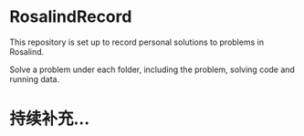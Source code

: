 # RosalindRecord
This repository is set up to record personal solutions to problems in Rosalind.

Solve a problem under each folder, including the problem, solving code and running data.

# 持续补充...
